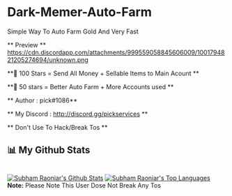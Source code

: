 # Dark-Memer-Auto-Farm
Simple Way To Auto Farm Gold And Very Fast

** Preview **
https://cdn.discordapp.com/attachments/999559058845606009/1001794821205274694/unknown.png

**🚀 100 Stars = Send All Money + Sellable Items to Main Acount  **

**🚀 50 stars = Better Auto Farm + More Accounts used **




** Author : pick#1086**

** My Discord : http://discord.gg/pickservices **

** Don't Use To Hack/Break Tos **

## 📊 My Github Stats

  <br/>
    <a href="https://github.com/8zj/github-readme-stats"><img alt="Subham Raoniar's Github Stats" src="https://github-readme-stats.vercel.app/api?username=8zj&show_icons=true&count_private=true&theme=react&hide_border=true&bg_color=0D1117" /></a>
  <a href="https://github.com/8zj/github-readme-stats"><img alt="Subham Raoniar's Top Languages" src="https://github-readme-stats.vercel.app/api/top-langs/?username=8zj&langs_count=8&count_private=true&layout=compact&theme=react&hide_border=true&bg_color=0D1117" /></a>
  <br/>
  <b>Note:</b> Please Note This User Dose Not Break Any Tos


<br/>
